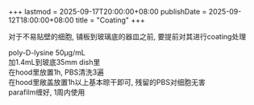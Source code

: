 +++
lastmod = 2025-09-17T20:00:00+08:00
publishDate = 2025-09-12T18:00:00+08:00
title = "Coating"
+++

对于不易贴壁的细胞, 铺板到玻璃底的器皿之前, 要提前对其进行coating处理  

poly-D-lysine 50μg/mL  
加1.4mL到玻底35mm dish里  
在hood里放置1h, PBS清洗3遍  
在hood里敞盖放置1h以上基本晾干即可, 残留的PBS对细胞无害  
parafilm缠好, 1周内使用  